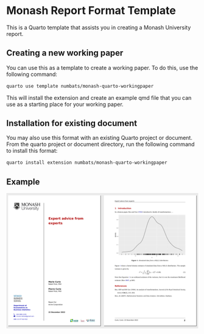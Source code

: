 
<!-- README.md is generated from README.qmd. Please edit that file -->

# Monash Report Format Template

This is a Quarto template that assists you in creating a Monash
University report.

## Creating a new working paper

You can use this as a template to create a working paper. To do this,
use the following command:

``` bash
quarto use template numbats/monash-quarto-workingpaper
```

This will install the extension and create an example qmd file that you
can use as a starting place for your working paper.

## Installation for existing document

You may also use this format with an existing Quarto project or
document. From the quarto project or document directory, run the
following command to install this format:

``` bash
quarto install extension numbats/monash-quarto-workingpaper
```

## Example

<div>

[![](examples/template.png)](examples/template.pdf)

</div>
